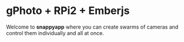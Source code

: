 # gPhoto + RPi2 + Emberjs

Welcome to __snappyapp__ where you can create swarms of cameras and control them individually and all at once.
